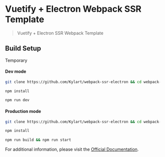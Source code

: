 # Vuetify + Electron Webpack SSR Template

> Vuetify + Electron SSR Webpack Template

## Build Setup

Temporary

#### Dev mode
``` bash
git clone https://github.com/Kylart/webpack-ssr-electron && cd webpack-ssr-electron
 
npm install
 
npm run dev
```

#### Production mode
``` bash
git clone https://github.com/Kylart/webpack-ssr-electron && cd webpack-ssr-electron
 
npm install
 
npm run build && npm run start
```

For additional information, please visit the [Official Documentation](https://vuetifyjs.com).
